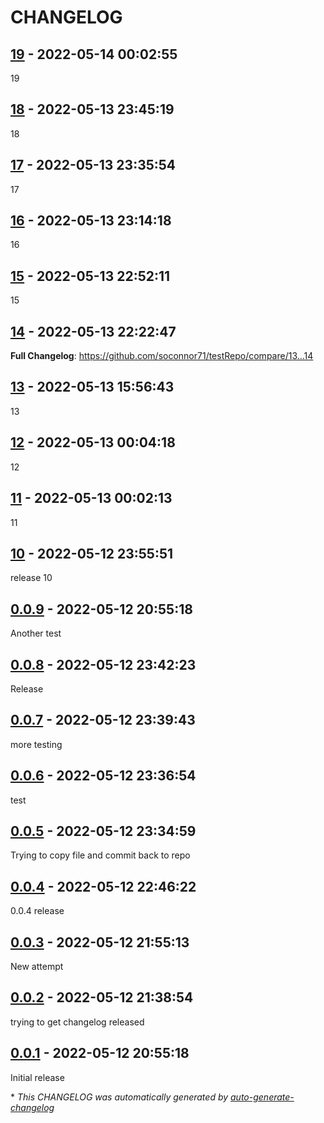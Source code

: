 # CHANGELOG

## [19](https://github.com/soconnor71/testRepo/releases/tag/19) - 2022-05-14 00:02:55

19

## [18](https://github.com/soconnor71/testRepo/releases/tag/18) - 2022-05-13 23:45:19

18

## [17](https://github.com/soconnor71/testRepo/releases/tag/17) - 2022-05-13 23:35:54

17

## [16](https://github.com/soconnor71/testRepo/releases/tag/16) - 2022-05-13 23:14:18

16

## [15](https://github.com/soconnor71/testRepo/releases/tag/15) - 2022-05-13 22:52:11

15

## [14](https://github.com/soconnor71/testRepo/releases/tag/14) - 2022-05-13 22:22:47

**Full Changelog**: https://github.com/soconnor71/testRepo/compare/13...14

## [13](https://github.com/soconnor71/testRepo/releases/tag/13) - 2022-05-13 15:56:43

13

## [12](https://github.com/soconnor71/testRepo/releases/tag/12) - 2022-05-13 00:04:18

12

## [11](https://github.com/soconnor71/testRepo/releases/tag/11) - 2022-05-13 00:02:13

11

## [10](https://github.com/soconnor71/testRepo/releases/tag/10) - 2022-05-12 23:55:51

release 10

## [0.0.9](https://github.com/soconnor71/testRepo/releases/tag/0.0.9) - 2022-05-12 20:55:18

Another test

## [0.0.8](https://github.com/soconnor71/testRepo/releases/tag/0.0.8) - 2022-05-12 23:42:23

Release

## [0.0.7](https://github.com/soconnor71/testRepo/releases/tag/0.0.7) - 2022-05-12 23:39:43

more testing

## [0.0.6](https://github.com/soconnor71/testRepo/releases/tag/0.0.6) - 2022-05-12 23:36:54

test

## [0.0.5](https://github.com/soconnor71/testRepo/releases/tag/0.0.5) - 2022-05-12 23:34:59

Trying to copy file and commit back to repo

## [0.0.4](https://github.com/soconnor71/testRepo/releases/tag/0.0.4) - 2022-05-12 22:46:22

0.0.4 release

## [0.0.3](https://github.com/soconnor71/testRepo/releases/tag/0.0.3) - 2022-05-12 21:55:13

New attempt

## [0.0.2](https://github.com/soconnor71/testRepo/releases/tag/0.0.2) - 2022-05-12 21:38:54

trying to get changelog released

## [0.0.1](https://github.com/soconnor71/testRepo/releases/tag/0.0.1) - 2022-05-12 20:55:18

Initial release

\* *This CHANGELOG was automatically generated by [auto-generate-changelog](https://github.com/BobAnkh/auto-generate-changelog)*
